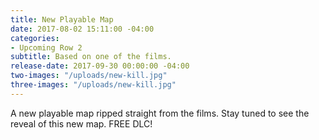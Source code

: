 ```yaml
---
title: New Playable Map
date: 2017-08-02 15:11:00 -04:00
categories:
- Upcoming Row 2
subtitle: Based on one of the films.
release-date: 2017-09-30 00:00:00 -04:00
two-images: "/uploads/new-kill.jpg"
three-images: "/uploads/new-kill.jpg"
---
```


A new playable map ripped straight from the films. Stay tuned to see the reveal of this new map. FREE DLC!